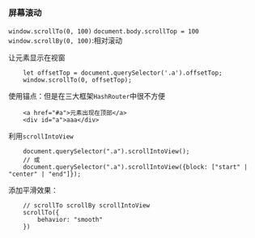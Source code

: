 
### 屏幕滚动

`window.scrollTo(0, 100)`
`document.body.scrollTop = 100`
`window.scrollBy(0, 100)`:相对滚动

让元素显示在视窗

```
    let offsetTop = document.querySelector('.a').offsetTop;
    window.scrollTo(0, offsetTop);
```

使用锚点：但是在三大框架`HashRouter`中很不方便
```
    <a href="#a">元素出现在顶部</a>
    <div id="a">aaa</div>
```

利用`scrollIntoView`
```
    document.querySelector(".a").scrollIntoView();
    // 或
    document.querySelector(".a").scrollIntoView({block: ["start" | "center" | "end"]});
```

添加平滑效果：
```
    // scrollTo scrollBy scrollIntoView 
    scrollTo({
        behavior: "smooth"
    })
```